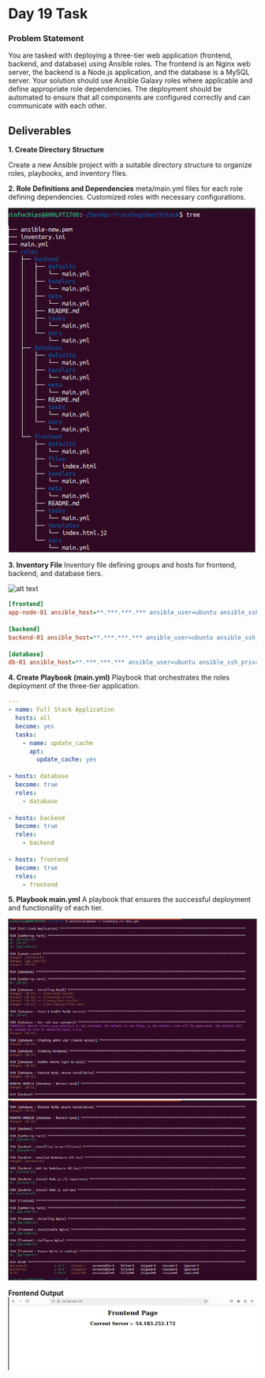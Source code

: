 # Day 19 Task

### Problem Statement
You are tasked with deploying a three-tier web application (frontend, backend, and database) using Ansible roles. The frontend is an Nginx web server, the backend is a Node.js application, and the database is a MySQL server. Your solution should use Ansible Galaxy roles where applicable and define appropriate role dependencies. The deployment should be automated to ensure that all components are configured correctly and can communicate with each other.

## Deliverables

**1. Create Directory Structure**

Create a new Ansible project with a suitable directory structure to organize roles, playbooks, and inventory files.


**2. Role Definitions and Dependencies**
meta/main.yml files for each role defining dependencies.
Customized roles with necessary configurations.

![alt text](<task/Screenshot from 2024-08-06 22-59-33.png>)

**3. Inventory File**
Inventory file defining groups and hosts for frontend, backend, and database tiers.

![alt text](<img/Screenshot from 2024-08-06 00-07-59.png>)

```ini
[frontend]
app-node-01 ansible_host=**.***.***.*** ansible_user=ubuntu ansible_ssh_private_key_file=/home/einfochips/day18/task/ansible-new.pem

[backend]
backend-01 ansible_host=**.***.***.*** ansible_user=ubuntu ansible_ssh_private_key_file=/home/einfochips/day18/task/ansible-new.pem

[database]
db-01 ansible_host=**.***.***.*** ansible_user=ubuntu ansible_ssh_private_key_file=/home/einfochips/day18/task/ansible-new.pem

```

**4. Create Playbook (main.yml)**
Playbook that orchestrates the roles  deployment of the three-tier application.

```yml
---
- name: Full Stack Application
  hosts: all
  become: yes
  tasks:
    - name: update_cache
      apt:
        update_cache: yes

- hosts: database
  become: true
  roles: 
    - database

- hosts: backend
  become: true
  roles: 
    - backend

- hosts: frontend
  become: true
  roles: 
    - frontend
```

**5. Playbook main.yml**
A playbook that ensures the successful deployment and functionality of each tier.

![alt text](<task/Screenshot from 2024-08-06 18-11-24.png>) 
![alt text](<task/Screenshot from 2024-08-06 18-11-32.png>) 

**Frontend Output**
![alt text](<task/Screenshot from 2024-08-06 18-13-04.png>)

